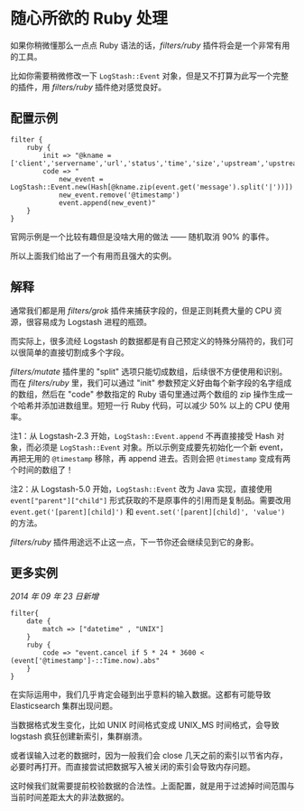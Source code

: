 # 随心所欲的 Ruby 处理

如果你稍微懂那么一点点 Ruby 语法的话，*filters/ruby* 插件将会是一个非常有用的工具。

比如你需要稍微修改一下 `LogStash::Event` 对象，但是又不打算为此写一个完整的插件，用 *filters/ruby* 插件绝对感觉良好。

## 配置示例

```
filter {
    ruby {
        init => "@kname = ['client','servername','url','status','time','size','upstream','upstreamstatus','upstreamtime','referer','xff','useragent']"
        code => "
            new_event = LogStash::Event.new(Hash[@kname.zip(event.get('message').split('|'))])
            new_event.remove('@timestamp')
            event.append(new_event)"
    }
}
```

官网示例是一个比较有趣但是没啥大用的做法 —— 随机取消 90% 的事件。

所以上面我们给出了一个有用而且强大的实例。

## 解释

通常我们都是用 *filters/grok* 插件来捕获字段的，但是正则耗费大量的 CPU 资源，很容易成为 Logstash 进程的瓶颈。

而实际上，很多流经 Logstash 的数据都是有自己预定义的特殊分隔符的，我们可以很简单的直接切割成多个字段。

*filters/mutate* 插件里的 "split" 选项只能切成数组，后续很不方便使用和识别。而在 *filters/ruby* 里，我们可以通过 "init" 参数预定义好由每个新字段的名字组成的数组，然后在 "code" 参数指定的 Ruby 语句里通过两个数组的 zip 操作生成一个哈希并添加进数组里。短短一行 Ruby 代码，可以减少 50% 以上的 CPU 使用率。

注1：从 Logstash-2.3 开始，`LogStash::Event.append` 不再直接接受 Hash 对象，而必须是 `LogStash::Event` 对象。所以示例变成要先初始化一个新 event，再把无用的 `@timestamp` 移除，再 append 进去。否则会把 `@timestamp` 变成有两个时间的数组了！

注2：从 Logstash-5.0 开始，`LogStash::Event` 改为 Java 实现，直接使用 `event["parent"]["child"]` 形式获取的不是原事件的引用而是复制品。需要改用 `event.get('[parent][child]')` 和 `event.set('[parent][child]', 'value')` 的方法。

*filters/ruby* 插件用途远不止这一点，下一节你还会继续见到它的身影。

## 更多实例

*2014 年 09 年 23 日新增*

```
filter{
    date {
        match => ["datetime" , "UNIX"]
    }
    ruby {
        code => "event.cancel if 5 * 24 * 3600 < (event['@timestamp']-::Time.now).abs"
    }
}
```

在实际运用中，我们几乎肯定会碰到出乎意料的输入数据。这都有可能导致 Elasticsearch 集群出现问题。

当数据格式发生变化，比如 UNIX 时间格式变成 UNIX_MS 时间格式，会导致 logstash 疯狂创建新索引，集群崩溃。

或者误输入过老的数据时，因为一般我们会 close 几天之前的索引以节省内存，必要时再打开。而直接尝试把数据写入被关闭的索引会导致内存问题。

这时候我们就需要提前校验数据的合法性。上面配置，就是用于过滤掉时间范围与当前时间差距太大的非法数据的。
